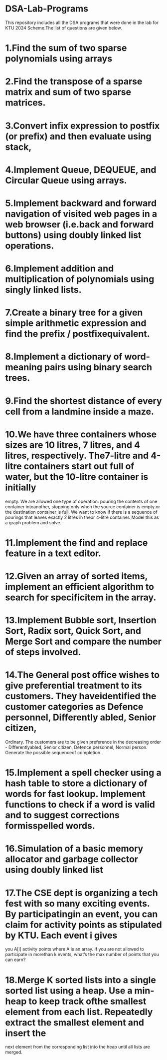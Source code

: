 # DSA-Lab-Programs
This repository includes all the DSA programs that were done in the lab for KTU 2024 Scheme.The list of questions are given below.

# 1.Find the sum of two sparse polynomials using arrays
# 2.Find the transpose of a sparse matrix and sum of two sparse matrices.
# 3.Convert infix expression to postfix (or prefix) and then evaluate using stack,
# 4.Implement Queue, DEQUEUE, and Circular Queue using arrays.
# 5.Implement backward and forward navigation of visited web pages in a web browser (i.e.back and forward buttons) using doubly linked list operations.
# 6.Implement addition and multiplication of polynomials using singly linked lists.
# 7.Create a binary tree for a given simple arithmetic expression and find the prefix / postfixequivalent.
# 8.Implement a dictionary of word-meaning pairs using binary search trees.
# 9.Find the shortest distance of every cell from a landmine inside a maze.
# 10.We have three containers whose sizes are 10 litres, 7 litres, and 4 litres, respectively. The7-litre and 4-litre containers start out full of water, but the 10-litre container is initially
empty. We are allowed one type of operation: pouring the contents of one container intoanother, stopping only when the source container is empty or the destination container is
full. We want to know if there is a sequence of pourings that leaves exactly 2 litres in theor 4-litre container. Model this as a graph problem and solve.
# 11.Implement the find and replace feature in a text editor.
# 12.Given an array of sorted items, implement an efficient algorithm to search for specificitem in the array.
# 13.Implement Bubble sort, Insertion Sort, Radix sort, Quick Sort, and Merge Sort and compare the number of steps involved.
# 14.The General post office wishes to give preferential treatment to its customers. They haveidentified the customer categories as Defence personnel, Differently abled, Senior citizen,
Ordinary. The customers are to be given preference in the decreasing order - Differentlyabled, Senior citizen, Defence personnel, Normal person. Generate the possible sequenceof completion.
# 15.Implement a spell checker using a hash table to store a dictionary of words for fast lookup. Implement functions to check if a word is valid and to suggest corrections formisspelled words.
# 16.Simulation of a basic memory allocator and garbage collector using doubly linked list
# 17.The CSE dept is organizing a tech fest with so many exciting events. By participatingin an event, you can claim for activity points as stipulated by KTU. Each event i gives
you A[i] activity points where A is an array. If you are not allowed to participate in morethan k events, what’s the max number of points that you can earn?
# 18.Merge K sorted lists into a single sorted list using a heap. Use a min-heap to keep track ofthe smallest element from each list. Repeatedly extract the smallest element and insert the
next element from the corresponding list into the heap until all lists are merged.
